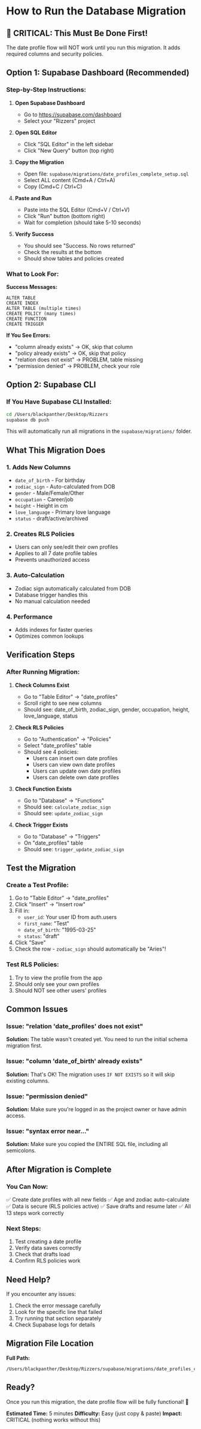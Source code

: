 # How to Run the Database Migration

## 🔴 CRITICAL: This Must Be Done First!

The date profile flow will NOT work until you run this migration. It adds required columns and security policies.

## Option 1: Supabase Dashboard (Recommended)

### Step-by-Step Instructions:

1. **Open Supabase Dashboard**
   - Go to https://supabase.com/dashboard
   - Select your "Rizzers" project

2. **Open SQL Editor**
   - Click "SQL Editor" in the left sidebar
   - Click "New Query" button (top right)

3. **Copy the Migration**
   - Open file: `supabase/migrations/date_profiles_complete_setup.sql`
   - Select ALL content (Cmd+A / Ctrl+A)
   - Copy (Cmd+C / Ctrl+C)

4. **Paste and Run**
   - Paste into the SQL Editor (Cmd+V / Ctrl+V)
   - Click "Run" button (bottom right)
   - Wait for completion (should take 5-10 seconds)

5. **Verify Success**
   - You should see "Success. No rows returned"
   - Check the results at the bottom
   - Should show tables and policies created

### What to Look For:

**Success Messages:**
```
ALTER TABLE
CREATE INDEX
ALTER TABLE (multiple times)
CREATE POLICY (many times)
CREATE FUNCTION
CREATE TRIGGER
```

**If You See Errors:**
- "column already exists" → OK, skip that column
- "policy already exists" → OK, skip that policy
- "relation does not exist" → PROBLEM, table missing
- "permission denied" → PROBLEM, check your role

## Option 2: Supabase CLI

### If You Have Supabase CLI Installed:

```bash
cd /Users/blackpanther/Desktop/Rizzers
supabase db push
```

This will automatically run all migrations in the `supabase/migrations/` folder.

## What This Migration Does

### 1. Adds New Columns
- `date_of_birth` - For birthday
- `zodiac_sign` - Auto-calculated from DOB
- `gender` - Male/Female/Other
- `occupation` - Career/job
- `height` - Height in cm
- `love_language` - Primary love language
- `status` - draft/active/archived

### 2. Creates RLS Policies
- Users can only see/edit their own profiles
- Applies to all 7 date profile tables
- Prevents unauthorized access

### 3. Auto-Calculation
- Zodiac sign automatically calculated from DOB
- Database trigger handles this
- No manual calculation needed

### 4. Performance
- Adds indexes for faster queries
- Optimizes common lookups

## Verification Steps

### After Running Migration:

1. **Check Columns Exist**
   - Go to "Table Editor" → "date_profiles"
   - Scroll right to see new columns
   - Should see: date_of_birth, zodiac_sign, gender, occupation, height, love_language, status

2. **Check RLS Policies**
   - Go to "Authentication" → "Policies"
   - Select "date_profiles" table
   - Should see 4 policies:
     - Users can insert own date profiles
     - Users can view own date profiles
     - Users can update own date profiles
     - Users can delete own date profiles

3. **Check Function Exists**
   - Go to "Database" → "Functions"
   - Should see: `calculate_zodiac_sign`
   - Should see: `update_zodiac_sign`

4. **Check Trigger Exists**
   - Go to "Database" → "Triggers"
   - On "date_profiles" table
   - Should see: `trigger_update_zodiac_sign`

## Test the Migration

### Create a Test Profile:

1. Go to "Table Editor" → "date_profiles"
2. Click "Insert" → "Insert row"
3. Fill in:
   - `user_id`: Your user ID from auth.users
   - `first_name`: "Test"
   - `date_of_birth`: "1995-03-25"
   - `status`: "draft"
4. Click "Save"
5. Check the row - `zodiac_sign` should automatically be "Aries"!

### Test RLS Policies:

1. Try to view the profile from the app
2. Should only see your own profiles
3. Should NOT see other users' profiles

## Common Issues

### Issue: "relation 'date_profiles' does not exist"
**Solution:** The table wasn't created yet. You need to run the initial schema migration first.

### Issue: "column 'date_of_birth' already exists"
**Solution:** That's OK! The migration uses `IF NOT EXISTS` so it will skip existing columns.

### Issue: "permission denied"
**Solution:** Make sure you're logged in as the project owner or have admin access.

### Issue: "syntax error near..."
**Solution:** Make sure you copied the ENTIRE SQL file, including all semicolons.

## After Migration is Complete

### You Can Now:
✅ Create date profiles with all new fields
✅ Age and zodiac auto-calculate
✅ Data is secure (RLS policies active)
✅ Save drafts and resume later
✅ All 13 steps work correctly

### Next Steps:
1. Test creating a date profile
2. Verify data saves correctly
3. Check that drafts load
4. Confirm RLS policies work

## Need Help?

If you encounter any issues:
1. Check the error message carefully
2. Look for the specific line that failed
3. Try running that section separately
4. Check Supabase logs for details

## Migration File Location

**Full Path:**
```
/Users/blackpanther/Desktop/Rizzers/supabase/migrations/date_profiles_complete_setup.sql
```

## Ready?

Once you run this migration, the date profile flow will be fully functional! 🚀

**Estimated Time:** 5 minutes
**Difficulty:** Easy (just copy & paste)
**Impact:** CRITICAL (nothing works without this)
